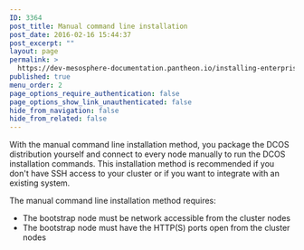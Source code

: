 ```yaml
---
ID: 3364
post_title: Manual command line installation
post_date: 2016-02-16 15:44:37
post_excerpt: ""
layout: page
permalink: >
  https://dev-mesosphere-documentation.pantheon.io/installing-enterprise-edition-1-6/manual-installation/
published: true
menu_order: 2
page_options_require_authentication: false
page_options_show_link_unauthenticated: false
hide_from_navigation: false
hide_from_related: false
---
```

With the manual command line installation method, you package the DCOS distribution yourself and connect to every node manually to run the DCOS installation commands. This installation method is recommended if you don't have SSH access to your cluster or if you want to integrate with an existing system.

The manual command line installation method requires:

*   The bootstrap node must be network accessible from the cluster nodes 
*   The bootstrap node must have the HTTP(S) ports open from the cluster nodes